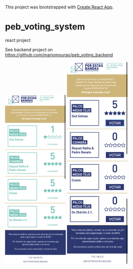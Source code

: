 This project was bootstrapped with [Create React App](https://github.com/facebookincubator/create-react-app).

# peb_voting_system
react project 

See backend project on https://github.com/mariomourao/peb_voting_backend

<img src="https://raw.githubusercontent.com/mariomourao/peb_voting_backend/master/peb_app.png" width="200">
<img src="https://raw.githubusercontent.com/mariomourao/peb_voting_backend/master/peb_before.png" width="200">
